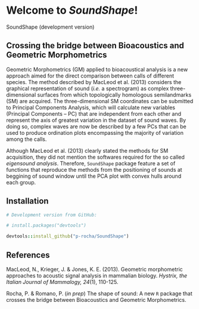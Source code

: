 # Welcome to *SoundShape*!


SoundShape (development version)

## Crossing the bridge between Bioacoustics and Geometric Morphometrics

Geometric Morphometrics (GM) applied to bioacoustical analysis is a new approach aimed for the direct comparison between calls of different species. The method described by MacLeod et al. (2013) considers the graphical representation of sound (*i.e.* a spectrogram) as complex three-dimensional surfaces from which topologically homologous semilandmarks (SM) are acquired. The three-dimensional SM coordinates can be submitted to Principal Components Analysis, which will calculate new variables (Principal Components – PC) that are independent from each other and represent the axis of greatest
variation in the dataset of sound waves. By doing so, complex waves are now be described by a few PCs that can be used to produce ordination plots encompassing the majority of variation among the calls.

Although MacLeod et al. (2013) clearly stated the methods for SM acquisition, they did not mention the softwares required for the so called *eigensound analysis*. Therefore, `SoundShape` package feature a set of functions that reproduce the methods from the positioning of sounds at beggining of sound window until the PCA plot with convex hulls around each group. 



## Installation
```ruby
# Development version from GitHub:

# install.packages("devtools")

devtools::install_github("p-rocha/SoundShape")
```


## References
MacLeod, N., Krieger, J. & Jones, K. E. (2013). Geometric morphometric approaches to acoustic signal analysis in mammalian biology. *Hystrix, the Italian Journal of Mammalogy, 24*(1), 110-125.

Rocha, P. & Romano, P. (*in prep*) The shape of sound: A new `R` package that crosses the bridge between Bioacoustics and Geometric Morphometrics.

